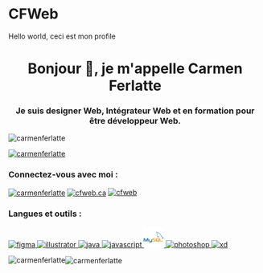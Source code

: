 # CFWeb
Hello world, ceci est mon profile
<h1 align="center">Bonjour 👋, je m'appelle Carmen Ferlatte</h1>
<h3 align="center">Je suis designer Web, Intégrateur Web et en formation pour être développeur Web.</h3>

<p align ="gauche"> <img src="https://komarev.com/ghpvc/?username=carmenferlatte&label=Profile%20views&color=0e75b6&style=flat" alt="carmenferlatte" /> </p>

<p align="left" "> <a href="https://github.com/ryo-ma/github-profile-trophy"><img src="https://github-profile-trophy.vercel.app/?username=carmenferlatte" alt="carmenferlatte" /></a> </p>

<h3 align="left">Connectez-vous avec moi :</h3>
<p align="left">
<a href="https://linkedin. com/in/carmenferlatte" target="blank"><img align="center" src="https://raw.githubusercontent.com/rahuldkjain/github-profile-readme-generator/master/src/images/icons/ Social/linked-in-alt.svg" alt="carmenferlatte" height="30" width="40" /></a>
<a href="https://fb.com/cfweb.ca" target= "blank"><img align="center" src="https://raw.githubusercontent.com/rahuldkjain/github-profile-readme-generator/master/src/images/icons/Social/facebook.svg" alt= "cfweb.ca" height="30" width="40" /></a>
<a href="https://www.youtube.com/c/cfweb" target="blank"><img align= "centre" src="https://raw.githubusercontent.com/rahuldkjain/github-profile-readme-generator/master/src/images/icons/Social/youtube.svg" alt="cfweb" height="30" width="40" /></a>
</p>

<h3 align="left">Langues et outils :</h3>
<p align="left"> <a href="https://www.figma.com/" target="_blank" rel="noreferrer"> <img src="https://www.vectorlogo.zone/ logos/figma/figma-icon.svg" alt="figma" width="40" height="40"/> </a> <a href="https://www.adobe.com/in/products/ illustrator.html" target="_blank" rel="noreferrer"> <img src="https://www.vectorlogo.zone/logos/adobe_illustrator/adobe_illustrator-icon.svg" alt="illustrator" width="40" height="40"/> </a> <a href="https://www.java.com" target="_blank" rel="noreferrer"> <img src="https://raw.githubusercontent. com/devicons/devicon/master/icons/java/java-original.svg" alt="java" width="40" height="40"/> </a> <a href="https://developer. mozilla.org/en-US/docs/Web/JavaScript" target="_blank" rel="noreferrer"> <img src="https://raw.githubusercontent.com/devicons/devicon/master/icons/javascript/ javascript-original.svg" alt="javascript" width="40" height="40"/> </a> <a href="https://www.mysql.com/" target="_blank" rel= "noreferrer"> <img src="https://raw.githubusercontent.com/devicons/devicon/master/icons/mysql/mysql-original-wordmark.svg" alt="mysql" width="40" height=" 40"/> </a> <a href="https://www.photoshop.com/en" target="_blank" rel="noreferrer"> <img src="https://raw.githubusercontent.com /devicons/devicon/master/icons/photoshop/photoshop-line.svg" alt="photoshop" width="40" height="40"/> </a> <a href="https://www.adobe .com/products/xd.html" target="_blank" rel="noreferrer"> <img src="https://cdn.worldvectorlogo.com/logos/adobe-xd.svg" alt="xd" width= "40" height="40"/> </a> </p>

<p><img align="left" src="https://github-readme-stats.vercel.app/api/top-langs ?username=carmenferlatte&show_icons=true&locale=en&layout=compact" alt="carmenferlatte" /></p>

<p> <img align="center" src="https://github-readme-stats.vercel.app /api?username=carmenferlatte&show_icons=true&locale=fr" alt="carmenferlatte" /></p>
